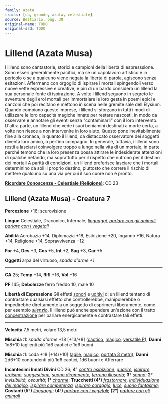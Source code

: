 ```yaml
---
family: azata
traits: [cb, grande, azata, celestiale]
source: Bestiario, pag. 30
original-name: TODO
original-srd: TODO
---
```


# Lillend (Azata Musa)

I lillend sono cantastorie, storici e campioni della libertà di espresssione.
Sono esseri generalmente pacifici, ma se un capolavoro artistico è in pericolo o
se a qualcuno viene negata la libertà di parola, agiscono senza esitazioni.
Afferrnano con orgoglio di ispirare i mortali spingendoli verso nuove vette
espressive e creative, e più di un bardo considera un lillend la sua personale
fonte di ispirazione. A volte i lillend seguono in segreto le avventure degli
eroi mortali per immortalare le loro gesta in poemi epici e canzoni che poi
recitano e mettono in scena nelle gremite sale dell'Elysium. Quando compiono
queste imprese, i lillend si sforzano in tutti i modi di utilizzare le loro
capacità magiche innate per restare nascosti, in modo da osservare e annotare
gli eventi senza "contaminarli" con il loro intervento. D'altra parte, un
lillend che vede i suoi beniamini destinati a morte certa, a volte non riesce a
non intervenire in loro aiuto. Questo pone inevitabilmente fine alla cronaca, in
quanto il lillend, da distaccato osservatore dei soggetti diventa loro amico, o
perfino compagno. In generale, tuttavia, i lillend sono restii a lasciarsi
coinvolgere troppo a lungo nella vita di un mortale, in parte perché temono che
la loro presenza possa attirare le indesiderate attenzioni di qualche nefando,
ma soprattutto per il rispetto che nutrono per il destino dei mortali A parità
di condizioni, un lillend preferisce lasciare che i mortali determinino da soli
il proprio destino, piuttosto che correre il rischio di mettere qualcuno su una
via per cui il suo cuore non è pronto.

**[Ricordare Conoscenze - Celestiale (Religione)](/azioni/ricordare-conoscenze)**:
CD 23

## Lillend (Azata Musa) - Creatura 7

**Percezione** +16; scurovisione

**Lingue** Celestiale, Draconico, Infernale;
_[linguaggi](/incantesimi/linguaggi),
[parlare con gli animali](/incantesimi/parlare-con-gli-animali),
[parlare con i vegetali](/incantesimi/parlare-con-i-vegetali)_

**Abilità** Acrobazia +14, Diplomazia +18, Esibizione +20, Inganno +16, Natura
+14, Religione +14, Sopravvivenza +12

**For** +4, **Des** +3, **Cos** +5, **Int** +2, **Sag** +3, **Car** +5

**Oggetti** arpa del virtuoso, _spada d'arme +1_

---

**CA** 25; **Temp** +14, **Rifl** +16, **Vol** +16

**PF** 145; **Debolezze** ferro freddo 10, male 10

**Libertà di Espressione** Gli effetti [sonori](/tratti/sonoro) e
[uditivi](/tratti/uditivo) di un lillend tentano di contrastare qualsiasi
effetto che controllerebbe, manipolerebbe o impedirebbe direttamente a un
soggetto di esprimersi liberamente, come per esempio
_[silenzio](/incantesimi/silenzio)_. Il lillend può anche spendere un'azione con
il tratto [concentrazione](/tratti/concentrazione) per parlare energicamente e
contrastare tali effetti.

---

**Velocità** 7,5 metri, volare 13,5 metri

**Mischia** :1: _spada d'arme_ +18 \[+13/+8] ([caotico](/tratti/caotico),
[magico](/tratti/magico), [versatile P](/tratti/versatile)), **Danni** 1d8+10
taglienti più 1d6 caotici e 1d6 buoni

**Mischia** :1: coda +18 \[+14/+10] ([agile](/tratti/agile),
[magico](/tratti/magico), [portata 3 metri](/tratti/portata)), **Danni** 2d6+10
contundenti più 1d6 caotici, 1d6 buoni e Afferrare

**Incantesimi Innati Divini** CD 26; **4°**
_[contro esibizione](/incantesimi/incantesimi-focalizzati),
[guarire](/incantesimi/guarire),
[ispirare eroismo](/incantesimi/incantesimi-focalizzati),
[suggestione](/incantesimi/suggestione),
[suono dirompente](/incantesimi/suono-dirompente),
[terreno illusorio](/incantesimi/terreno-illusorio)_; **3°**
_[sonno](/incantesimi/sonno)_; **2°** _invisibilità, oscurità_; **1°**
_[charme](/incantesimi/charme)_; **Trucchetti (4°)**
_[frastornare](/incantesimi/frastornare),
[individuazione del magico](/incantesimi/individuazione-del-magico),
[ispirare competenza](/incantesimi/incantesimi-focalizzati),
[ispirare coraggio](/incantesimi/incantesimi-focalizzati),
[luce](/incantesimi/luce), [suono fantasma](/incantesimi/suono-fantasma)_;
**Costanti (5°)** _[linguaggi](/incantesimi/linguaggi)_; **(4°)**
_[parlare con i vegetali](/incantesimi/parlare-con-i-vegetali)_; **(2°)**
_[parlare con gli animali](/incantesimi/parlare-con-gli-animali)_
